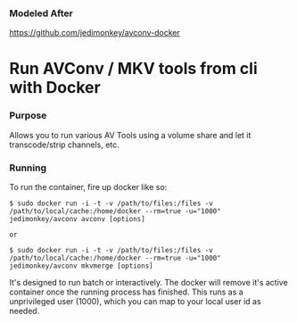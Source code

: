 ### Modeled After
https://github.com/jedimonkey/avconv-docker

Run AVConv / MKV tools from cli with Docker
================

### Purpose
Allows you to run various AV Tools using a volume share and let it transcode/strip channels, etc.

### Running
To run the container, fire up docker like so:

	$ sudo docker run -i -t -v /path/to/files:/files -v /path/to/local/cache:/home/docker --rm=true -u="1000" jedimonkey/avconv avconv [options]

	or 

	$ sudo docker run -i -t -v /path/to/files:/files -v /path/to/local/cache:/home/docker --rm=true -u="1000" jedimonkey/avconv mkvmerge [options]

It's designed to run batch or interactively.  The docker will remove it's active container once the running process has finished.
This runs as a unprivileged user (1000), which you can map to your local user id as needed.
